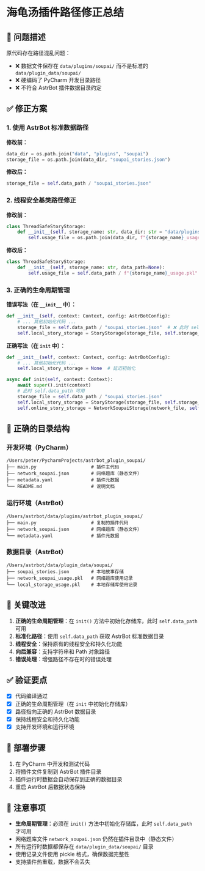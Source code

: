 # 海龟汤插件路径修正总结

## 🎯 问题描述

原代码存在路径混乱问题：
- ❌ 数据文件保存在 `data/plugins/soupai/` 而不是标准的 `data/plugin_data/soupai/`
- ❌ 硬编码了 PyCharm 开发目录路径
- ❌ 不符合 AstrBot 插件数据目录约定

## ✅ 修正方案

### 1. 使用 AstrBot 标准数据路径

**修改前：**
```python
data_dir = os.path.join("data", "plugins", "soupai")
storage_file = os.path.join(data_dir, "soupai_stories.json")
```

**修改后：**
```python
storage_file = self.data_path / "soupai_stories.json"
```

### 2. 线程安全基类路径修正

**修改前：**
```python
class ThreadSafeStoryStorage:
    def __init__(self, storage_name: str, data_dir: str = "data/plugins/soupai"):
        self.usage_file = os.path.join(data_dir, f"{storage_name}_usage.pkl")
```

**修改后：**
```python
class ThreadSafeStoryStorage:
    def __init__(self, storage_name: str, data_path=None):
        self.usage_file = self.data_path / f"{storage_name}_usage.pkl" if self.data_path else None
```

### 3. 正确的生命周期管理

**错误写法（在 `__init__` 中）：**
```python
def __init__(self, context: Context, config: AstrBotConfig):
    # ... 其他初始化代码 ...
    storage_file = self.data_path / "soupai_stories.json"  # ❌ 此时 self.data_path 不存在
    self.local_story_storage = StoryStorage(storage_file, self.storage_max_size, self.data_path)
```

**正确写法（在 `init` 中）：**
```python
def __init__(self, context: Context, config: AstrBotConfig):
    # ... 其他初始化代码 ...
    self.local_story_storage = None  # 延迟初始化

async def init(self, context: Context):
    await super().init(context)
    # 此时 self.data_path 可用
    storage_file = self.data_path / "soupai_stories.json"
    self.local_story_storage = StoryStorage(storage_file, self.storage_max_size, self.data_path)
    self.online_story_storage = NetworkSoupaiStorage(network_file, self.data_path)
```

## 📁 正确的目录结构

### 开发环境（PyCharm）
```
/Users/peter/PycharmProjects/astrbot_plugin_soupai/
├── main.py                    # 插件主代码
├── network_soupai.json        # 网络题库（静态文件）
├── metadata.yaml              # 插件元数据
└── README.md                  # 说明文档
```

### 运行环境（AstrBot）
```
/Users/astrbot/data/plugins/astrbot_plugin_soupai/
├── main.py                    # 复制的插件代码
├── network_soupai.json        # 网络题库（静态文件）
└── metadata.yaml              # 插件元数据
```

### 数据目录（AstrBot）
```
/Users/astrbot/data/plugin_data/soupai/
├── soupai_stories.json        # 本地故事存储
├── network_soupai_usage.pkl   # 网络题库使用记录
└── local_storage_usage.pkl    # 本地存储库使用记录
```

## 🔧 关键改进

1. **正确的生命周期管理**：在 `init()` 方法中初始化存储库，此时 `self.data_path` 可用
2. **标准化路径**：使用 `self.data_path` 获取 AstrBot 标准数据目录
3. **线程安全**：保持原有的线程安全和持久化功能
4. **向后兼容**：支持字符串和 Path 对象路径
5. **错误处理**：增强路径不存在时的错误处理

## ✅ 验证要点

- [x] 代码编译通过
- [x] 正确的生命周期管理（在 `init` 中初始化存储库）
- [x] 路径指向正确的 AstrBot 数据目录
- [x] 保持线程安全和持久化功能
- [x] 支持开发环境和运行环境

## 🚀 部署步骤

1. 在 PyCharm 中开发和测试代码
2. 将插件文件复制到 AstrBot 插件目录
3. 插件运行时数据会自动保存到正确的数据目录
4. 重启 AstrBot 后数据状态保持

## 📝 注意事项

- **生命周期管理**：必须在 `init()` 方法中初始化存储库，此时 `self.data_path` 才可用
- 网络题库文件 `network_soupai.json` 仍然在插件目录中（静态文件）
- 所有运行时数据都保存在 `data/plugin_data/soupai/` 目录
- 使用记录文件使用 pickle 格式，确保数据完整性
- 支持插件热重载，数据不会丢失 
